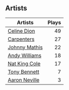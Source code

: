 ## Artists
Artists | Plays 
----- | -----: 
[Celine Dion](/artists/celine-dion-39068) | 49
[Carpenters](/artists/carpenters-39303) | 27
[Johnny Mathis](/artists/johnny-mathis-14581) | 22
[Andy Williams](/artists/andy-williams-16425) | 18
[Nat King Cole](/artists/nat-king-cole-3428) | 17
[Tony Bennett](/artists/tony-bennett-2564) | 7
[Aaron Neville](/artists/aaron-neville-384) | 3

